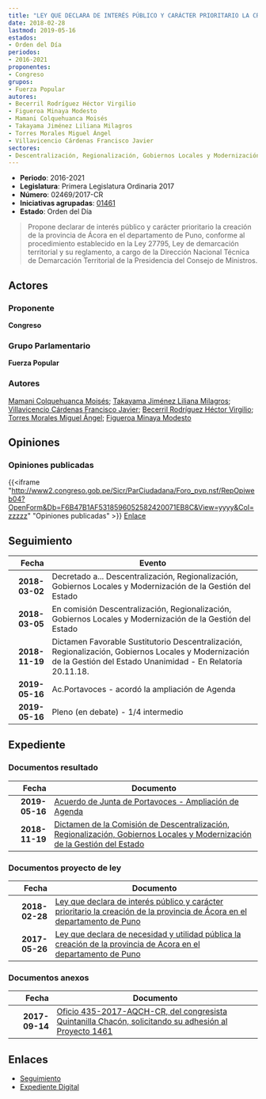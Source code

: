 ```yaml
---
title: "LEY QUE DECLARA DE INTERÉS PÚBLICO Y CARÁCTER PRIORITARIO LA CREACIÓN DE LA PROVINCIA DE ÁCORA EN EL DEPARTAMENTO DE PUNO"
date: 2018-02-28
lastmod: 2019-05-16
estados:
- Orden del Día
periodos:
- 2016-2021
proponentes:
- Congreso
grupos:
- Fuerza Popular
autores:
- Becerril Rodríguez Héctor Virgilio
- Figueroa Minaya Modesto
- Mamani Colquehuanca Moisés
- Takayama Jiménez Liliana Milagros
- Torres Morales Miguel Ángel
- Villavicencio Cárdenas Francisco Javier
sectores:
- Descentralización, Regionalización, Gobiernos Locales y Modernización de la Gestión del Estado
---
```

- **Periodo**: 2016-2021
- **Legislatura**: Primera Legislatura Ordinaria 2017
- **Número**: 02469/2017-CR
- **Iniciativas agrupadas**: [01461](../../01400/01461)
- **Estado**: Orden del Día

> Propone declarar de interés público y carácter prioritario la creación de la provincia de Ácora en el departamento de Puno, conforme al procedimiento establecido en la Ley 27795, Ley de demarcación territorial y su reglamento, a cargo de la Dirección Nacional Técnica de Demarcación Territorial de la Presidencia del Consejo de Ministros.


## Actores

### Proponente

**Congreso**

### Grupo Parlamentario

**Fuerza Popular**

### Autores

[Mamani Colquehuanca Moisés](mailto:mailto:mmamani@congreso.gob.pe); [Takayama Jiménez Liliana Milagros](mailto:mailto:ltakayama@congreso.gob.pe); [Villavicencio Cárdenas Francisco Javier](mailto:mailto:fvillavicencio@congreso.gob.pe); [Becerril Rodríguez Héctor Virgilio](mailto:mailto:hbecerril@congreso.gob.pe); [Torres Morales Miguel Ángel](mailto:mailto:mtorresm@congreso.gob.pe); [Figueroa Minaya Modesto](mailto:mailto:mfigueroam@congreso.gob.pe)

## Opiniones

### Opiniones publicadas

{{<iframe "http://www2.congreso.gob.pe/Sicr/ParCiudadana/Foro_pvp.nsf/RepOpiweb04?OpenForm&Db=F6B47B1AF5318596052582420071EB8C&View=yyyy&Col=zzzzz" "Opiniones publicadas" >}}
[Enlace](http://www2.congreso.gob.pe/Sicr/ParCiudadana/Foro_pvp.nsf/RepOpiweb04?OpenForm&Db=F6B47B1AF5318596052582420071EB8C&View=yyyy&Col=zzzzz)


## Seguimiento

| Fecha | Evento |
|------:|--------|
| **2018-03-02** | Decretado a... Descentralización, Regionalización, Gobiernos Locales y Modernización de la Gestión del Estado |
| **2018-03-05** | En comisión Descentralización, Regionalización, Gobiernos Locales y Modernización de la Gestión del Estado |
| **2018-11-19** | Dictamen Favorable Sustitutorio Descentralización, Regionalización, Gobiernos Locales y Modernización de la Gestión del Estado Unanimidad - En Relatoría 20.11.18. |
| **2019-05-16** | Ac.Portavoces - acordó la ampliación de Agenda |
| **2019-05-16** | Pleno (en debate) - 1/4 intermedio |

## Expediente

### Documentos resultado

| Fecha | Documento |
|------:|-----------|
| **2019-05-16** | [Acuerdo de Junta de Portavoces - Ampliación de Agenda](http://www.leyes.congreso.gob.pe/Documentos/2016_2021/Acuerdos/Junta_Portavoces/AJP0146120190516.pdf) |
| **2018-11-19** | [Dictamen de la Comisión de Descentralización, Regionalización, Gobiernos Locales y Modernización de la Gestión del Estado](http://www.leyes.congreso.gob.pe/Documentos/2016_2021/Dictamenes/Proyectos_de_Ley/01461DC08MAY20181119.pdf) |

### Documentos proyecto de ley

| Fecha | Documento |
|------:|-----------|
| **2018-02-28** | [Ley que declara de interés público y carácter prioritario la creación de la provincia de Ácora en el departamento de Puno](http://www.leyes.congreso.gob.pe/Documentos/2016_2021/Proyectos_de_Ley_y_de_Resoluciones_Legislativas/PL0246920180228.pdf) |
| **2017-05-26** | [Ley que declara de necesidad y utilidad pública la creación de la provincia de Acora en el departamento de Puno](http://www.leyes.congreso.gob.pe/Documentos/2016_2021/Proyectos_de_Ley_y_de_Resoluciones_Legislativas/PL0146120170526..pdf) |

### Documentos anexos

| Fecha | Documento |
|------:|-----------|
| **2017-09-14** | [Oficio 435-2017-AQCH-CR, del congresista Quintanilla Chacón, solicitando su adhesión al Proyecto 1461](http://www.leyes.congreso.gob.pe/Documentos/2016_2021/Adhesiones/Proyectos_de_Ley/OFICIO-435-2017-AQCH-CR.pdf) |

## Enlaces

- [Seguimiento](http://www2.congreso.gob.pe/Sicr/TraDocEstProc/CLProLey2016.nsf/f7fff46988ca05b1052578e100829cc7/a3a363645b9ee697052582430002c09a?OpenDocument)
- [Expediente Digital](http://www2.congreso.gob.pe/Sicr/TraDocEstProc/Expvirt_2011.nsf/visbusqptramdoc1621/02469?opendocument)

